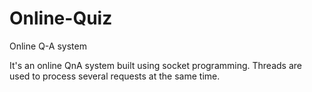 # Online-Quiz
Online Q-A system

It's an online QnA system built using socket programming. Threads are used to process several requests at the same time.
